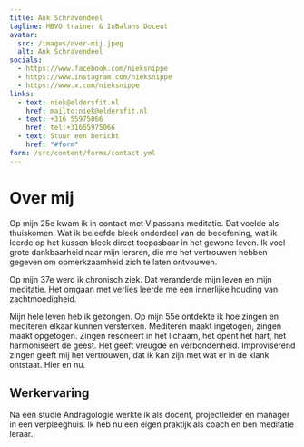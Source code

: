 ```yaml
---
title: Ank Schravendeel
tagline: MBVO trainer & InBalans Docent
avatar:
  src: /images/over-mij.jpeg
  alt: Ank Schravendeel
socials:
  - https://www.facebook.com/nieksnippe
  - https://www.instagram.com/nieksnippe
  - https://www.x.com/nieksnippe
links:
  - text: niek@eldersfit.nl
    href: mailto:niek@eldersfit.nl
  - text: +316 55975066
    href: tel:+31655975066
  - text: Stuur een bericht
    href: "#form"
form: /src/content/forms/contact.yml
---
```


# Over mij

Op mijn 25e kwam ik in contact met Vipassana meditatie. Dat voelde als thuiskomen. Wat ik beleefde bleek onderdeel van de beoefening, wat ik leerde op het kussen bleek direct toepasbaar in het gewone leven. Ik voel grote dankbaarheid naar mijn leraren, die me het vertrouwen hebben gegeven om opmerkzaamheid zich te laten ontvouwen.

Op mijn 37e werd ik chronisch ziek. Dat veranderde mijn leven en mijn meditatie. Het omgaan met verlies leerde me een innerlijke houding van zachtmoedigheid.

Mijn hele leven heb ik gezongen. Op mijn 55e ontdekte ik hoe zingen en mediteren elkaar kunnen versterken. Mediteren maakt ingetogen, zingen maakt opgetogen. Zingen resoneert in het lichaam, het opent het hart, het harmoniseert de geest. Het geeft vreugde en verbondenheid. Improviserend zingen geeft mij het vertrouwen, dat ik kan zijn met wat er in de klank ontstaat. Hier en nu.

## Werkervaring

Na een studie Andragologie werkte ik als docent, projectleider en manager in een verpleeghuis. Ik heb nu een eigen praktijk als coach en ben meditatie leraar.
